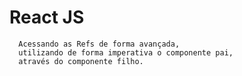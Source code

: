 # React JS 

```markdom
  Acessando as Refs de forma avançada,
  utilizando de forma imperativa o componente pai,
  através do componente filho.
```